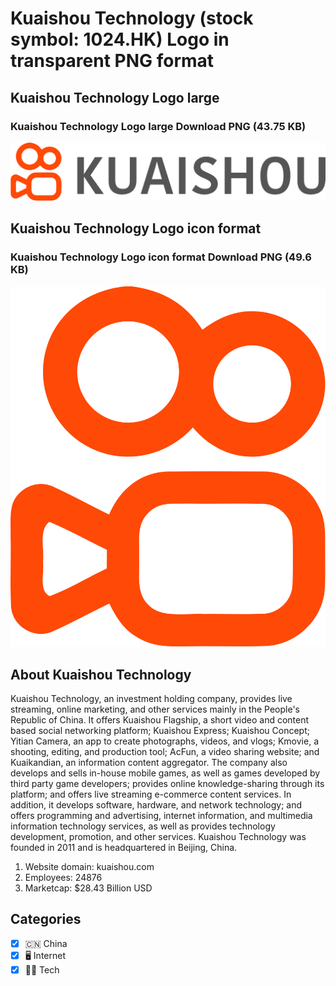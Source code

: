 # Kuaishou Technology (stock symbol: 1024.HK) Logo in transparent PNG format

## Kuaishou Technology Logo large

### Kuaishou Technology Logo large Download PNG (43.75 KB)

![Kuaishou Technology Logo large Download PNG (43.75 KB)](/img/orig/1024.HK_BIG-30d2e50f.png)

## Kuaishou Technology Logo icon format

### Kuaishou Technology Logo icon format Download PNG (49.6 KB)

![Kuaishou Technology Logo icon format Download PNG (49.6 KB)](/img/orig/1024.HK-ff7bec3c.png)

## About Kuaishou Technology

Kuaishou Technology, an investment holding company, provides live streaming, online marketing, and other services mainly in the People's Republic of China. It offers Kuaishou Flagship, a short video and content based social networking platform; Kuaishou Express; Kuaishou Concept; Yitian Camera, an app to create photographs, videos, and vlogs; Kmovie, a shooting, editing, and production tool; AcFun, a video sharing website; and Kuaikandian, an information content aggregator. The company also develops and sells in-house mobile games, as well as games developed by third party game developers; provides online knowledge-sharing through its platform; and offers live streaming e-commerce content services. In addition, it develops software, hardware, and network technology; and offers programming and advertising, internet information, and multimedia information technology services, as well as provides technology development, promotion, and other services. Kuaishou Technology was founded in 2011 and is headquartered in Beijing, China.

1. Website domain: kuaishou.com
2. Employees: 24876
3. Marketcap: $28.43 Billion USD


## Categories
- [x] 🇨🇳 China
- [x] 🖥️ Internet
- [x] 👩‍💻 Tech
